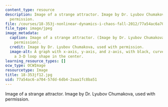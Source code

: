```yaml
---
content_type: resource
description: Image of a strange attractor. Image by Dr. Lyubov Chumakova, used with
  permission.
file: /courses/18-353j-nonlinear-dynamics-i-chaos-fall-2012/77a54ac6a70457dd6db42aaa1fc8ba51_18-353jf12.jpg
file_type: image/jpeg
image_metadata:
  caption: Image of a strange attractor. (Image by Dr. Lyubov Chumakova, used with
    permission).
  credit: Image by Dr. Lyubov Chumakova, used with permission.
  image-alt: A graph with x-axis, y-axis, and z-axis, with black, curved lines forming
    a 3-D loop shape in the center.
learning_resource_types: []
ocw_type: OCWImage
resourcetype: Image
title: 18-353jf12.jpg
uid: 77a54ac6-a704-57dd-6db4-2aaa1fc8ba51
---
```

Image of a strange attractor. Image by Dr. Lyubov Chumakova, used with permission.

